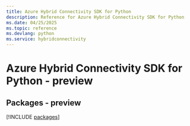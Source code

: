 ```yaml
---
title: Azure Hybrid Connectivity SDK for Python
description: Reference for Azure Hybrid Connectivity SDK for Python
ms.date: 04/25/2025
ms.topic: reference
ms.devlang: python
ms.service: hybridconnectivity
---
```

# Azure Hybrid Connectivity SDK for Python - preview
## Packages - preview
[!INCLUDE [packages](hybrid-connectivity-index.md)]